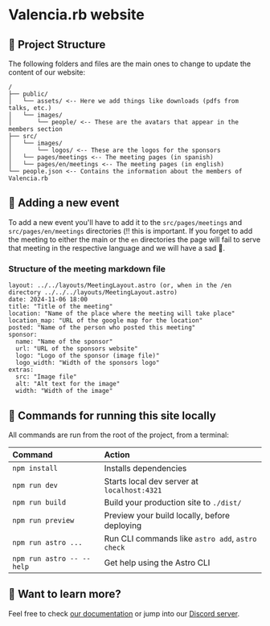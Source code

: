 # Valencia.rb website

## 🚀 Project Structure

The following folders and files are the main ones to change to update the content
of our website:

```text
/
├── public/
│   └── assets/ <-- Here we add things like downloads (pdfs from talks, etc.)
│   └── images/
│       └── people/ <-- These are the avatars that appear in the members section
├── src/
│   └── images/
│       └── logos/ <-- These are the logos for the sponsors
│   └── pages/meetings <-- The meeting pages (in spanish)
│   └── pages/en/meetings <-- The meeting pages (in english)
└── people.json <-- Contains the information about the members of Valencia.rb
```

## 🎤 Adding a new event

To add a new event you'll have to add it to the `src/pages/meetings` and `src/pages/en/meetings` directories
(‼️ this is important. If you forget to add the meeting to either the main or the `en` directories the page
will fail to serve that meeting in the respective language and we will have a sad 🦇.

### Structure of the meeting markdown file

```
layout: ../../layouts/MeetingLayout.astro (or, when in the /en directory ../../../layouts/MeetingLayout.astro)
date: 2024-11-06 18:00
title: "Title of the meeting"
location: "Name of the place where the meeting will take place"
location_map: "URL of the google map for the location"
posted: "Name of the person who posted this meeting"
sponsor:
  name: "Name of the sponsor"
  url: "URL of the sponsors website"
  logo: "Logo of the sponsor (image file)"
  logo_width: "Width of the sponsors logo"
extras:
  src: "Image file"
  alt: "Alt text for the image"
  width: "Width of the image"
```



## 🧞 Commands for running this site locally

All commands are run from the root of the project, from a terminal:

| Command                   | Action                                           |
| :------------------------ | :----------------------------------------------- |
| `npm install`             | Installs dependencies                            |
| `npm run dev`             | Starts local dev server at `localhost:4321`      |
| `npm run build`           | Build your production site to `./dist/`          |
| `npm run preview`         | Preview your build locally, before deploying     |
| `npm run astro ...`       | Run CLI commands like `astro add`, `astro check` |
| `npm run astro -- --help` | Get help using the Astro CLI                     |

## 👀 Want to learn more?

Feel free to check [our documentation](https://docs.astro.build) or jump into our [Discord server](https://astro.build/chat).
